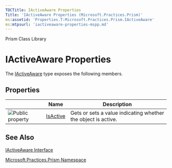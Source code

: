 ```yaml
---
TOCTitle: IActiveAware Properties
Title: 'IActiveAware Properties (Microsoft.Practices.Prism)'
ms:assetid: 'Properties.T:Microsoft.Practices.Prism.IActiveAware'
ms:mtpsurl: 'iactiveaware-properties-mspp.md'
---
```


Prism Class Library

IActiveAware Properties
=======================

The [IActiveAware](https://msdn.microsoft.com/library/microsoft.practices.prism.iactiveaware) type exposes the following members.

Properties
----------

<span id="propertyTableToggle"></span>
<table>

<thead>
<tr class="header">
<th> </th>
<th>Name</th>
<th>Description</th>
</tr>
</thead>
<tbody>
<tr class="odd">
<td><img src="https://msdn.microsoft.com/en-us/Gg419170.pubproperty(en-us,PandP.50).gif" title="Public property" /></td>
<td><a href="https://msdn.microsoft.com/library/microsoft.practices.prism.iactiveaware.isactive">IsActive</a></td>
<td><div class="summary">
Gets or sets a value indicating whether the object is active.
</div></td>
</tr>
</tbody>
</table>

See Also
--------


[IActiveAware Interface](https://msdn.microsoft.com/library/microsoft.practices.prism.iactiveaware)

[Microsoft.Practices.Prism Namespace](https://msdn.microsoft.com/library/microsoft.practices.prism)
